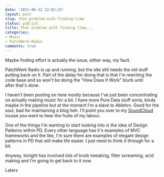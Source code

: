 ```yaml
---
date: '2011-06-12 22:02:25'
layout: post
slug: that-problem-with-finding-time
status: publish
title: That problem with finding time...
categories:
- Music
- PatchWerk-Radio
comments: true
---
```


Maybe finding effort is actually the issue, either way, my fault.

PatchWerk Radio is up and running, but the site still needs the old stuff putting back on it. Part of the delay for doing that is that I'm rewriting the code base and so won't be doing the "How Does It Work" blurb until after that's done.

I haven't been posting on here mostly because I've just been concentrating on actually making music for a bit. I have more Pure Data stuff sorta, kinda maybe in the pipeline but at the moment I'm a slave to Ableton. Good for the soul, bad for maintaining a blog heh. I'll point you over to my [SoundCloud](http://soundcloud.com/tasteforreality) incase you want to hear the fruits of my labour.

One of the things I'm wanting to start looking into is the idea of Design Patterns within PD. Every other language has it's examples of MVC frameworks and the like, I'm sure there are examples of elegant design patterns in PD that will make life easier. I just need to think it through for a bit.

Anyway, tonight has involved lots of knob tweaking, filter screaming, acid making and I'm going to get back to it now.

Laters
